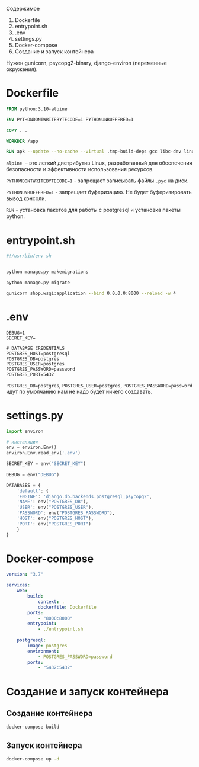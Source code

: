 Содержимое
1. Dockerfile
2. entrypoint.sh
3. .env
4. settings.py
5. Docker-compose
6. Создание и запуск контейнера

Нужен gunicorn, psycopg2-binary, django-environ (переменные окружения).
# Dockerfile
```dockerfile
FROM python:3.10-alpine

ENV PYTHONDONTWRITEBYTECODE=1 PYTHONUNBUFFERED=1

COPY . .

WORKDIR /app

RUN apk --update --no-cache --virtual .tmp-build-deps gcc libc-dev linux-headers postgresql-dev && pip install --no-cahce-dir -r requirements.txt
```
`alpine`  – это легкий дистрибутив Linux, разработанный для обеспечения безопасности и эффективности использования ресурсов.

`PYTHONDONTWRITEBYTECODE=1` - запрещает записывать файлы `.pyc` на диск.

`PYTHONUNBUFFERED=1` - запрещает буферизацию. Не будет буферизировать вывод консоли.

`RUN` - установка пакетов для работы с postgresql и установка пакеты python.
# entrypoint.sh
```sh
#!/usr/bin/env sh


python manage.py makemigrations

python manage.py migrate

gunicorn shop.wsgi:application --bind 0.0.0.0:8000 --reload -w 4

```
# .env
```env
DEBUG=1  
SECRET_KEY=
  
# DATABASE CREDENTIALS  
POSTGRES_HOST=postgresql  
POSTGRES_DB=postgres  
POSTGRES_USER=postgres  
POSTGRES_PASSWORD=password  
POSTGRES_PORT=5432
```
`POSTGRES_DB=postgres`, `POSTGRES_USER=postgres`, `POSTGRES_PASSWORD=password` идут по умолчанию нам не надо будет ничего создавать. 
# settings.py
```python
import environ

# инсталяция
env = environ.Env()  
environ.Env.read_env('.env')

SECRET_KEY = env("SECRET_KEY")  
  
DEBUG = env("DEBUG")

DATABASES = {  
	'default': {  
	'ENGINE': 'django.db.backends.postgresql_psycopg2',  
	'NAME': env("POSTGRES_DB"),  
	'USER': env("POSTGRES_USER"),  
	'PASSWORD': env("POSTGRES_PASSWORD"),  
	'HOST': env("POSTGRES_HOST"),  
	'PORT': env("POSTGRES_PORT")  
	}  
}
```
# Docker-compose
```yaml
version: "3.7"

services:
	web:
	    build:
			context: .
			dockerfile: Dockerfile
		ports:
			- "8000:8000"
		entrypoint:  
			- ./entrypoint.sh
	  
	postgresql:
		image: postgres
		environment:
			- POSTGRES_PASSWORD=password
		ports:
			- "5432:5432"
```

# Создание и запуск контейнера
## Создание контейнера
```cmd
docker-compose build
```
## Запуск контейнера
```cmd
docker-compose up -d
```
